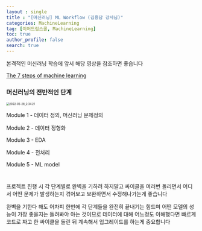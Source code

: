 ```yaml
---
layout : single
title : "[머신러닝] ML Workflow (김용담 강사님)"
categories: MachineLearning
tag: [이어드림스쿨, MachineLearning]
toc: true
author_profile: false
search: true
---
```


본격적인 머신러닝 학습에 앞서 해당 영상을 참조하면 좋습니다

[The 7 steps of machine learning](https://www.youtube.com/watch?v=nKW8Ndu7Mjw)

### 머신러닝의  전반적인 단계

<img src="../../images/2022-06-02-0516MLWorkflow-김용담강사님/2022-05-28_2.34.21.png" alt="2022-05-28_2.34.21" style="zoom:50%;" />

Module 1 - 데이터 정의, 머신러닝 문제정의

Module 2 - 데이터 정형화

Module 3 - EDA

Module 4 - 전처리

Module 5 - ML model

#

프로젝트 진행 시 각 단계별로 완벽을 기하려 하지말고 싸이클을 여러번 돌리면서 어디서 어떤 문제가 발생하는지 겪어보고 보완하면서 수정해나가는게 좋습니다

완벽을 기한다 해도 어차피 한번에 각 단계들을 완전히 끝내기는 힘드며 어떤 모델의 성능이 가장 좋을지는 돌려봐야 아는 것이므로 데이터에 대해 어느정도 이해했다면 빠르게 코드로 짜고 한 싸이클을 돌린 뒤 계속해서 업그레이드를 하는게 중요합니다